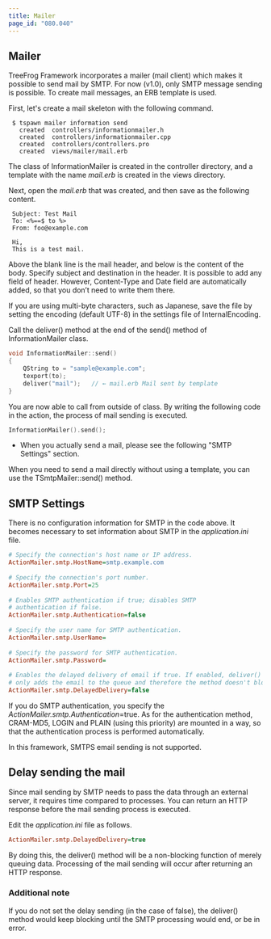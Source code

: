 ```yaml
---
title: Mailer
page_id: "080.040"
---
```


## Mailer

TreeFrog Framework incorporates a mailer (mail client) which makes it possible to send mail by SMTP. For now (v1.0), only SMTP message sending is possible. To create mail messages, an ERB template is used.

First, let's create a mail skeleton with the following command.

```
 $ tspawn mailer information send
   created  controllers/informationmailer.h
   created  controllers/informationmailer.cpp
   created  controllers/controllers.pro
   created  views/mailer/mail.erb
```
 
The class of InformationMailer is created in the controller directory, and a template with the name *mail.erb* is created in the views directory.

Next, open the *mail.erb* that was created, and then save as the following content.

```
 Subject: Test Mail
 To: <%==$ to %>
 From: foo@example.com
   
 Hi,
 This is a test mail.
```

Above the blank line is the mail header, and below is the content of the body. Specify subject and destination in the header. It is possible to add any field of header. However, Content-Type and Date field are automatically added, so that you don’t need to write them there.

If you are using multi-byte characters, such as Japanese, save the file by setting the encoding (default UTF-8) in the settings file of InternalEncoding.

Call the deliver() method at the end of the send() method of InformationMailer class.

```c++
void InformationMailer::send()
{
    QString to = "sample@example.com";
    texport(to);
    deliver("mail");   // ← mail.erb Mail sent by template
}
``` 
 
You are now able to call from outside of class. By writing the following code in the action, the process of mail sending is executed.

```c++
InformationMailer().send();
```
- When you actually send a mail, please see the following "SMTP Settings" section.

When you need to send a mail directly without using a template, you can use the TSmtpMailer::send() method.
 
## SMTP Settings

There is no configuration information for SMTP in the code above. It becomes necessary to set information about SMTP in the *application.ini* file. 

```ini
# Specify the connection's host name or IP address. 
ActionMailer.smtp.HostName=smtp.example.com
 
# Specify the connection's port number.
ActionMailer.smtp.Port=25
  
# Enables SMTP authentication if true; disables SMTP
# authentication if false.
ActionMailer.smtp.Authentication=false
  
# Specify the user name for SMTP authentication.
ActionMailer.smtp.UserName=
  
# Specify the password for SMTP authentication.
ActionMailer.smtp.Password=
  
# Enables the delayed delivery of email if true. If enabled, deliver() method
# only adds the email to the queue and therefore the method doesn't block.
ActionMailer.smtp.DelayedDelivery=false
```
 
If you do SMTP authentication, you specify the *ActionMailer.smtp.Authentication*=true.
As for the authentication method, CRAM-MD5, LOGIN and PLAIN (using this priority) are mounted in a way, so that the authentication process is performed automatically.

In this framework, SMTPS email sending is not supported.
 
## Delay sending the mail

Since mail sending by SMTP needs to pass the data through an external server, it requires time compared to processes. You can return an HTTP response before the mail sending process is executed. 

Edit the *application.ini* file as follows.

```ini
ActionMailer.smtp.DelayedDelivery=true
```

By doing this, the deliver() method will be a non-blocking function of merely queuing data. Processing of the mail sending will occur after returning an HTTP response.

### Additional note

If you do not set the delay sending (in the case of false), the deliver() method would keep blocking until the SMTP processing would end, or be in error.